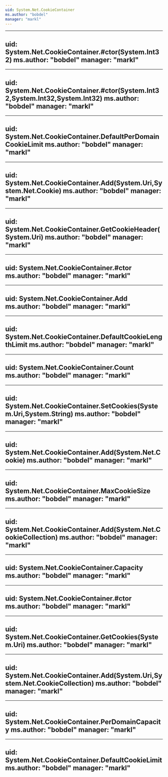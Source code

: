 ```yaml
---
uid: System.Net.CookieContainer
ms.author: "bobdel"
manager: "markl"
---
```


---
uid: System.Net.CookieContainer.#ctor(System.Int32)
ms.author: "bobdel"
manager: "markl"
---

---
uid: System.Net.CookieContainer.#ctor(System.Int32,System.Int32,System.Int32)
ms.author: "bobdel"
manager: "markl"
---

---
uid: System.Net.CookieContainer.DefaultPerDomainCookieLimit
ms.author: "bobdel"
manager: "markl"
---

---
uid: System.Net.CookieContainer.Add(System.Uri,System.Net.Cookie)
ms.author: "bobdel"
manager: "markl"
---

---
uid: System.Net.CookieContainer.GetCookieHeader(System.Uri)
ms.author: "bobdel"
manager: "markl"
---

---
uid: System.Net.CookieContainer.#ctor
ms.author: "bobdel"
manager: "markl"
---

---
uid: System.Net.CookieContainer.Add
ms.author: "bobdel"
manager: "markl"
---

---
uid: System.Net.CookieContainer.DefaultCookieLengthLimit
ms.author: "bobdel"
manager: "markl"
---

---
uid: System.Net.CookieContainer.Count
ms.author: "bobdel"
manager: "markl"
---

---
uid: System.Net.CookieContainer.SetCookies(System.Uri,System.String)
ms.author: "bobdel"
manager: "markl"
---

---
uid: System.Net.CookieContainer.Add(System.Net.Cookie)
ms.author: "bobdel"
manager: "markl"
---

---
uid: System.Net.CookieContainer.MaxCookieSize
ms.author: "bobdel"
manager: "markl"
---

---
uid: System.Net.CookieContainer.Add(System.Net.CookieCollection)
ms.author: "bobdel"
manager: "markl"
---

---
uid: System.Net.CookieContainer.Capacity
ms.author: "bobdel"
manager: "markl"
---

---
uid: System.Net.CookieContainer.#ctor
ms.author: "bobdel"
manager: "markl"
---

---
uid: System.Net.CookieContainer.GetCookies(System.Uri)
ms.author: "bobdel"
manager: "markl"
---

---
uid: System.Net.CookieContainer.Add(System.Uri,System.Net.CookieCollection)
ms.author: "bobdel"
manager: "markl"
---

---
uid: System.Net.CookieContainer.PerDomainCapacity
ms.author: "bobdel"
manager: "markl"
---

---
uid: System.Net.CookieContainer.DefaultCookieLimit
ms.author: "bobdel"
manager: "markl"
---
